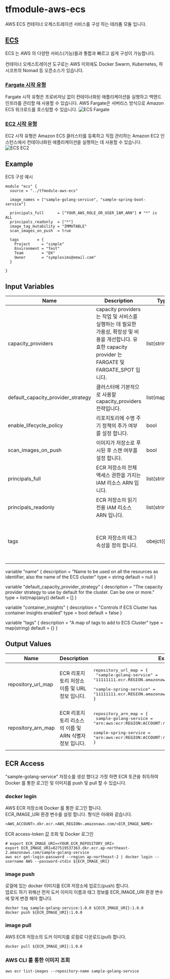 # tfmodule-aws-ecs

AWS ECS 컨테이너 오케스트레이션 서비스를 구성 하는 테라폼 모듈 입니다.

## [ECS](https://docs.aws.amazon.com/ko_kr/AmazonECS/latest/developerguide/Welcome.html)
ECS 는 AWS 의 다양한 서비스(기능)들과 통합과 빠르고 쉽게 구성이 가능합니다.

컨테이너 오케스트레이션 도구로는 AWS 이외에도 Docker Swarm, Kubernetes, 하시코프의 Nomad 등 오픈소스가 있습니다.

### [Fargate 시작 유형](https://docs.aws.amazon.com/ko_kr/AmazonECS/latest/developerguide/launch_types.html)
Fargate 시작 유형은 프로비저닝 없이 컨테이너화된 애플리케이션을 실행하고 백엔드 인프라를 관리할 때 사용할 수 있습니다. AWS Fargate은 서버리스 방식으로 Amazon ECS 워크로드를 호스팅할 수 있습니다.
![ECS Fargate](https://docs.aws.amazon.com/ko_kr/AmazonECS/latest/developerguide/images/overview-fargate.png)

### [EC2 시작 유형](https://docs.aws.amazon.com/ko_kr/AmazonECS/latest/developerguide/launch_types.html)
EC2 시작 유형은 Amazon ECS 클러스터를 등록하고 직접 관리하는 Amazon EC2 인스턴스에서 컨테이너화된 애플리케이션을 실행하는 데 사용할 수 있습니다.
![ECS EC2](https://docs.aws.amazon.com/ko_kr/AmazonECS/latest/developerguide/images/overview-standard.png)



## Example

ECS 구성 예시

```
module "ecs" {
  source = "../tfmodule-aws-ecs"
  
  image_names = ["sample-golang-service", "sample-spring-boot-service"]
  
  principals_full      = ["YOUR_AWS_ROLE_OR_USER_IAM_ARN"] # "*" is ALL
  principals_readonly  = ["*"]
  image_tag_mutability = "IMMUTABLE"
  scan_images_on_push  = true
  
  tags        = {
    Project     = "simple"
    Environment = "Test"
    Team        = "DX"
    Owner       = "symplesims@email.com"
  }
  
}
```

## Input Variables

| Name | Description | Type | Example | Required |
|------|-------------|------|---------|:--------:|
| capacity_providers | capacity providers 는 작업 및 서비스를 실행하는 데 필요한 가용성, 확장성 및 비용을 개선합니다. 유효한 capacity provider 는 FARGATE 및 FARGATE_SPOT 입니다. | list(string) | ["FARGATE", "FARGATE_SPOT"] | No |
| default_capacity_provider_strategy | 클러스터에 기본적으로 사용할 capacity_providers 전략입니다. | list(map(any)) | {} | No |
| enable_lifecycle_policy | 리포지토리에 수명 주기 정책의 추가 여부를 설정 합니다. | bool | false| No |
| scan_images_on_push | 이미지가 저장소로 푸시된 후 스캔 여부를 설정 합니다. | bool | true| No |
| principals_full     | ECR 저장소의 전체 액세스 권한을 가지는 IAM 리소스 ARN 입니다. | list(string) | ["arn:aws:iam::111111:user/apple_arn","arn:aws:iam::111111:role/admin_arn"] | No |
| principals_readonly | ECR 저장소의 읽기 전용 IAM 리소스 ARN 입니다. | list(string) | ["*"] | No |
| tags | ECR 저장소의 태그 속성을 정의 합니다. | obejct({}) | <pre>{<br>    Project = "simple"<br>    Environment = "Test"<br>    Team = "DX"<br>    Owner = "symplesims@email.com"<br>}</pre> | Yes |

 

variable "name" {
description = "Name to be used on all the resources as identifier, also the name of the ECS cluster"
type        = string
default     = null
}


variable "default_capacity_provider_strategy" {
description = "The capacity provider strategy to use by default for the cluster. Can be one or more."
type        = list(map(any))
default     = []
}

variable "container_insights" {
description = "Controls if ECS Cluster has container insights enabled"
type        = bool
default     = false
}

variable "tags" {
description = "A map of tags to add to ECS Cluster"
type        = map(string)
default     = {}
}

## Output Values

| Name | Description | Example |  
|------|-------------|---------| 
| repository_url_map | ECR 리포지토리 저장소 이름 및 URL 정보 입니다. | <pre>repository_url_map = {<br>  "sample-golang-service" = "11111111.ecr.REGION.amazonaws.com/sample-golang-service"<br>  "sample-spring-service" = "11111111.ecr.REGION.amazonaws.com/sample-spring-service"<br>}</pre> |
| repository_arn_map | ECR 리포지토리 리소스의 이름 및 ARN 식별자 정보 입니다. | <pre>repository_arn_map = {<br>  sample-golang-service = "arn:aws:ecr:REGION:ACCOUNT:repository/sample-golang-service"<br>  sample-spring-service = "arn:aws:ecr:REGION:ACCOUNT:repository/sample-spring-service"<br>}</pre> |

## ECR Access

"sample-golang-service" 저장소를 생성 했다고 가정 하면 ECR 토큰을 취득하여 Docker 를 통한 로그인 및 이미지를 push 및 pull 할 수 있습니다.

### docker login

AWS ECR 저장소에 Docker 를 통한 로그인 합니다.  
ECR_IMAGE_URI 환경 변수를 설정 합니다. 형식은 아래와 같습니다.

```
<AWS_ACCOUNT>.dkr.ecr.<AWS_REGION>.amazonaws.com/<ECR_IMAGE_NAME>
```

ECR access-token 값 조회 및 Docker 로그인

```
# export ECR_IMAGE_URI=<YOUR_ECR_REPOSITORY_URI>
export ECR_IMAGE_URI=827519537363.dkr.ecr.ap-northeast-2.amazonaws.com/sample-golang-service
aws ecr get-login-password --region ap-northeast-2 | docker login --username AWS --password-stdin ${ECR_IMAGE_URI}
```

### image push

로컬에 있는 docker 이미지를 ECR 저장소에 업로드(push) 합니다.  
업로드 하기 위해선 먼저 도커 이미지 이름과 태그 정보를 ECR_IMAGE_URI 환경 변수에 맞게 변경 해야 합니다.

```
docker tag sample-golang-service:1.0.0 ${ECR_IMAGE_URI}:1.0.0
docker push ${ECR_IMAGE_URI}:1.0.0
```

### image pull

AWS ECR 저장소의 도커 이미지를 로컬로 다운로드(pull) 합니다.

```
docker pull ${ECR_IMAGE_URI}:1.0.0
```

### AWS CLI 를 통한 이미지 조회

```
aws ecr list-images --repository-name sample-golang-service
```

